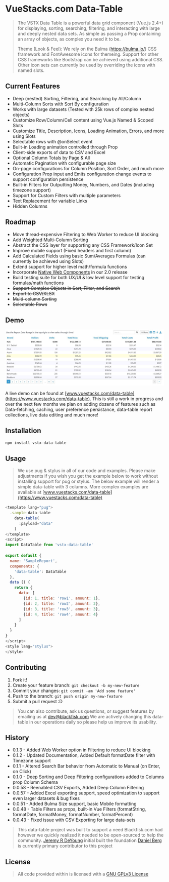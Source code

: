 # VueStacks.com Data-Table

> The VSTX Data Table is a powerful data grid component (Vue.js 2.4+) for displaying, sorting, searching, filtering, and interacting with large and deeply nested data sets. As simple as passing a Prop containing an array of objects, as complex you need it to be.
>
> Theme (Look & Feel):
> We rely on the Bulma (https://bulma.io/) CSS framework and FontAwesome icons for themeing. Support for other CSS frameworks like Bootstrap can be achieved using additional CSS. Other icon sets can currently be used by overriding the icons with named slots.

## Current Features
 - Deep (nested) Sorting, Filtering, and Searching by All/Column
 - Multi-Column Sorts with Sort By configuration
 - Works with large datasets (Tested with 25k rows of complex nested objects)
 - Customize Row/Column/Cell content using Vue.js Named & Scoped Slots
 - Customize Title, Description, Icons, Loading Animation, Errors, and more using Slots
 - Selectable rows with @onSelect event
 - Built-in Loading animation controlled through Prop
 - Client-side exports of data to CSV and Excel
 - Optional Column Totals by Page & All
 - Automatic Pagination with configurable page size
 - On-page configurations for Column Position, Sort Order, and much more
 - Configuration Prop input and Emits configuration change events to support configuration persistence
 - Built-in Filters for Outputting Money, Numbers, and Dates (including timezone support)
 - Support for Custom Filters with multiple parameters
 - Text Replacement for variable Links
 - Hidden Columns

## Roadmap
 - Move thread-expensive Filtering to Web Worker to reduce UI blocking
 - Add Weighted Multi-Column Sorting
 - Abstract the CSS layer for supporting any CSS Framework/Icon Set
 - Improve mobile support (Fixed headers and first column)
 - Add Calculated Fields using basic Sum/Averages Formulas (can currently be achieved using Slots)
 - Extend support for higher level math/formula functions
 - Incorporate [Native Web Components](https://developer.mozilla.org/en-US/docs/Web/Web_Components) in our 2.0 release
 - Build testing suite for both UX/UI & low level support for testing formulas/math functions
 - ~~Support Complex Objects in Sort, Filter, and Search~~
 - ~~Export to CSV/XLSX~~
 - ~~Multi-column Sorting~~
 - ~~Selectable Rows~~ 

## Demo
![alt text][example-table-1]

[example-table-1]: example-table-1.jpg "Example Preview of Data Table"
A live demo can be found at [www.vuestacks.com/data-table](https://www.vuestacks.com/data-table). This is still a work in progress and over the next few months we plan on adding dozens of features such as Data-fetching, caching, user preference persistance, data-table report collections, live data editing and much more!

## Installation

```
npm install vstx-data-table
```

## Usage

> We use pug & stylus in all of our code and examples. Please make adjustments if you wish you get the example below to work without installing support for pug or stylus.
> The below example will render a simple data-table with 3 columns. More complex examples are available at [www.vuestacks.com/data-table](https://www.vuestacks.com/data-table)


```javascript
<template lang="pug">
  .sample-data-table
    data-table(
      :payload="data"
    )
</template>
<script>
import DataTable from 'vstx-data-table'

export default {
  name: 'SampleReport',
  components: {
    'data-table': DataTable
  },
  data () {
    return {
      data: [
        {id: 1, title: 'row1', amount: 1},
        {id: 2, title: 'row2', amount: 2},
        {id: 3, title: 'row3', amount: 3},
        {id: 4, title: 'row4', amount: 4}
      ]
    }
  }
}
</script>
<style lang="stylus">
</style>
```

## Contributing

1. Fork it!
2. Create your feature branch: `git checkout -b my-new-feature`
3. Commit your changes: `git commit -am 'Add some feature'`
4. Push to the branch: `git push origin my-new-feature`
5. Submit a pull request :D

> You can also contribute, ask us questions, or suggest features by emailing us at [dev@blackfisk.com](mailto:dev@blackfisk.com)
> We are actively changing this data-table in our operations daily so please help us improve its usability.

## History
- 0.1.3 - Added Web Worker option in Filtering to reduce UI blocking
- 0.1.2 - Updated Documentation, Added Default formatDate filter with Timezone support
- 0.1.1 - Altered Search Bar behavior from Automatic to Manual (on Enter, on Click)
- 0.1.0 - Deep Sorting and Deep Filtering configurations added to Columns prop Column Schema
- 0.0.58 - Reenabled CSV Exports, Added Deep Column Filtering
- 0.0.57 - Added Excel exporting support, speed optimization to support even larger datasets & bug fixes
- 0.0.51 - Added Bulma Size support, basic Mobile formatting
- 0.0.48 - Table Filters as props, built-in Vue Filters (formatString, formatDate, formatMoney, formatNumber, formatPercent)
- 0.0.43 - Fixed issue with CSV Exporting for large data-sets

> This data-table project was built to support a need Blackfisk.com had however we quickly realized it needed to be open-sourced to help the community.
> [Jeremy R DeYoung](mailto:jeremy@blackfisk.com) initial built the foundation
> [Daniel Berg](mailto:daniel@blackfisk.com) is currently primary contributor to this project

## License

> All code provided within is licensed with a [GNU GPLv3 License](https://www.gnu.org/licenses/quick-guide-gplv3.en.html)
